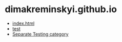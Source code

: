 # dimakreminskyi.github.io
- [index.html](https://dimakreminskyi.github.io/index.html)
- [test](https://dimakreminskyi.github.io/test/index.html)
- [Separate Testing category](https://dimakreminskyi.github.io/Testing)
